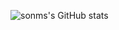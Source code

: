 ![sonms's GitHub stats](https://github-readme-stats.vercel.app/api?username=sonms&show_icons=true&theme=dark)
